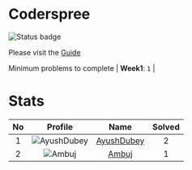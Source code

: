 
Coderspree
==========


![Status badge](https://github.com/InnogeeksOrganization/coderspree/actions/workflows/checkSubmission.yml/badge.svg)  


Please visit the [Guide](./Guide/README.md)  


Minimum problems to complete | **Week1**: `1` |   

# Stats
  

|No|Profile|Name|Solved|
| :---: | :---: | :---: | :---: |
|1|![AyushDubey](https://avatars.githubusercontent.com/u/33064931?v=4&s=100)|[AyushDubey](https://github.com/devAyushDubey)|2|
|2|![Ambuj](https://avatars.githubusercontent.com/u/82520623?v=4&s=100)|[Ambuj](https://github.com/ambuj-1211)|1|
